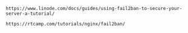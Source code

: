 `https://www.linode.com/docs/guides/using-fail2ban-to-secure-your-server-a-tutorial/`

`https://rtcamp.com/tutorials/nginx/fail2ban/`
